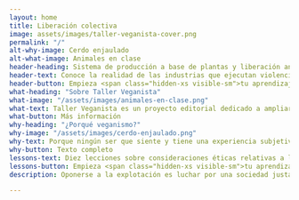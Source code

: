 ```yaml
---
layout: home
title: Liberación colectiva
image: assets/images/taller-veganista-cover.png
permalink: "/"
alt-why-image: Cerdo enjaulado
alt-what-image: Animales en clase
header-heading: Sistema de producción a base de plantas y liberación animal
header-text: Conoce la realidad de las industrias que ejecutan violencia sistematizada contra los animales para producir bienes de consumo, entiende porqué debemos oponernos a esa violencia y únete a la lucha por la liberación animal, desde tu participación política y/o tus hábitos de vida
header-button: Empieza <span class="hidden-xs visible-sm">tu aprendizaje</span> ahora
what-heading: "Sobre Taller Veganista"
what-image: "/assets/images/animales-en-clase.png"
what-text: Taller Veganista es un proyecto editorial dedicado a ampliar el conocimiento sobre los animales víctimas de violencia sistemática, y las prácticas estándar de las industrias que les explotan. Queremos ayudar a construir un marco teórico que permita definir de manera consciente la postura ideológica y/o los hábitos de vida, respecto a la apropiación de los cuerpos de los animales no humanos para fines comerciales y otros...
what-button: Más información
why-heading: "¿Porqué veganismo?"
why-image: "/assets/images/cerdo-enjaulado.png"
why-text: Porque ningún ser que siente y tiene una experiencia subjetiva de su propia vida debería ser mercancía. Si mi vida y mi cuerpo no le pertenecen a nadie más que a mi, no tiene sentido pensar que el cuerpo y la vida de alguien más sea mercancía o medio de producción, así ese alguien sea de otra especie.
why-button: Texto completo
lessons-text: Diez lecciones sobre consideraciones éticas relativas a la liberación animal, veganismo, nutrición a base de plantas, impacto ambiental de las industrias de explotación animal y activismo. Puedes contar con nuestra ayuda y tendrás la posibilidad de conocer a personas con intereses similares.
lessons-button: Empieza <span class="hidden-xs visible-sm">tu aprendizaje</span> ahora
description: Oponerse a la explotación es luchar por una sociedad justa. Acá está toda la información que necesitas para unirte a la lucha por la liberación colectiva, desde tus hábitos de vida y tu participación ciudadana.

---
```

